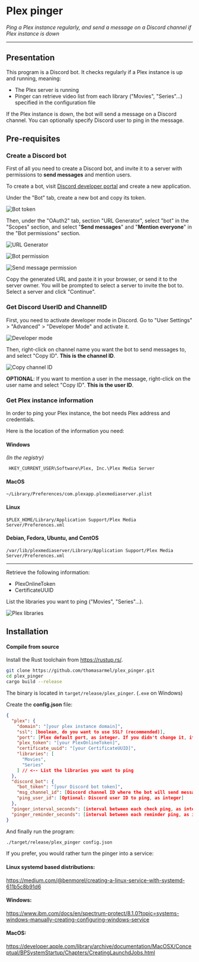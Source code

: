# Plex pinger

*Ping a Plex instance regularly, and send a message on a Discord channel if Plex instance is down*

---

## Presentation


This program is a Discord bot. It checks regularly if a Plex instance is up and running, meaning:

- The Plex server is running
- Pinger can retrieve video list from each library ("Movies", "Series"...) specified in the configuration file

If the Plex instance is down, the bot will send a message on a Discord channel. You can optionally specify Discord user to ping in the message.

## Pre-requisites

### Create a Discord bot

First of all you need to create a Discord bot, and invite it to a server with permissions to **send messages** and mention users.

To create a bot, visit [Discord developer portal](https://discord.com/developers/applications) and create a new application.

Under the "Bot" tab, create a new bot and copy its token.

![Bot token](assets/view_token.png)

Then, under the "OAuth2" tab, section "URL Generator", select "bot" in the "Scopes" section, and select "**Send messages**" and "**Mention everyone**" in the "Bot permissions" section.

![URL Generator](assets/OAuth_url_generator.png)

![Bot permission](assets/bot_permission.png)

![Send message permission](assets/send_message_permission.png)

Copy the generated URL and paste it in your browser, or send it to the server owner. You will be prompted to select a server to invite the bot to. Select a server and click "Continue".


### Get Discord UserID and ChannelID

First, you need to activate developer mode in Discord. Go to "User Settings" > "Advanced" > "Developer Mode" and activate it.

![Developer mode](assets/developper_mode_discord.png)

Then, right-click on channel name you want the bot to send messages to, and select "Copy ID". **This is the channel ID**.

![Copy channel ID](assets/copy_channel_id.png)

**OPTIONAL**: If you want to mention a user in the message, right-click on the user name and select "Copy ID". **This is the user ID**.


### Get Plex instance information

In order to ping your Plex instance, the bot needs Plex address and credentials.

Here is the location of the information you need:

#### Windows

*(In the registry)*

` HKEY_CURRENT_USER\Software\Plex, Inc.\Plex Media Server`

#### MacOS

`~/Library/Preferences/com.plexapp.plexmediaserver.plist`

#### Linux

`$PLEX_HOME/Library/Application Support/Plex Media Server/Preferences.xml`

#### Debian, Fedora, Ubuntu, and CentOS

`/var/lib/plexmediaserver/Library/Application Support/Plex Media Server/Preferences.xml`

---

Retrieve the following information:

- PlexOnlineToken
- CertificateUUID


List the libraries you want to ping ("Movies", "Series"...).

![Plex libraries](assets/plex_lib.png)


## Installation

#### Compile from source

Install the Rust toolchain from https://rustup.rs/.

```bash
git clone https://github.com/thomasarmel/plex_pinger.git
cd plex_pinger
cargo build --release
```

The binary is located in `target/release/plex_pinger`. (`.exe` on Windows)


Create the **config.json** file:

```json
{
  "plex": {
    "domain": "[your plex instance domain]",
    "ssl": [boolean, do you want to use SSL? (recommended)],
    "port": [Plex default port, as integer. If you didn't change it, it should be 32400],
    "plex_token": "[your PlexOnlineToken]",
    "certificate_uuid": "[your CertificateUUID]",
    "libraries": [
      "Movies",
      "Series"
    ] // <-- List the libraries you want to ping
  },
  "discord_bot": {
    "bot_token": "[your Discord bot token]",
    "msg_channel_id": [Discord channel ID where the bot will send messages, as integer],
    "ping_user_id": [Optional: Discord user ID to ping, as integer]
  },
  "pinger_interval_seconds": [interval between each check ping, as integer],
  "pinger_reminder_seconds": [interval between each reminder ping, as integer]
}
```

And finally run the program:

```bash
./target/release/plex_pinger config.json
```

If you prefer, you would rather turn the pinger into a service:

#### Linux systemd based distributions:

https://medium.com/@benmorel/creating-a-linux-service-with-systemd-611b5c8b91d6

#### Windows:

https://www.ibm.com/docs/en/spectrum-protect/8.1.0?topic=systems-windows-manually-creating-configuring-windows-service

#### MacOS:

https://developer.apple.com/library/archive/documentation/MacOSX/Conceptual/BPSystemStartup/Chapters/CreatingLaunchdJobs.html